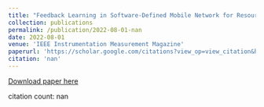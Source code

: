 ```yaml
---
title: "Feedback Learning in Software-Defined Mobile Network for Resource Aware Load Balancing Under Fault Tolerance Conditions"
collection: publications
permalink: /publication/2022-08-01-nan
date: 2022-08-01
venue: 'IEEE Instrumentation Measurement Magazine'
paperurl: 'https://scholar.google.com/citations?view_op=view_citation&hl=en&user=CCckbEUAAAAJ&cstart=20&pagesize=80&citation_for_view=CCckbEUAAAAJ:KbBQZpvPDL4C'
citation: 'nan'
---
```

[Download paper here](https://scholar.google.com/citations?view_op=view_citation&hl=en&user=CCckbEUAAAAJ&cstart=20&pagesize=80&citation_for_view=CCckbEUAAAAJ:KbBQZpvPDL4C)

citation count: nan